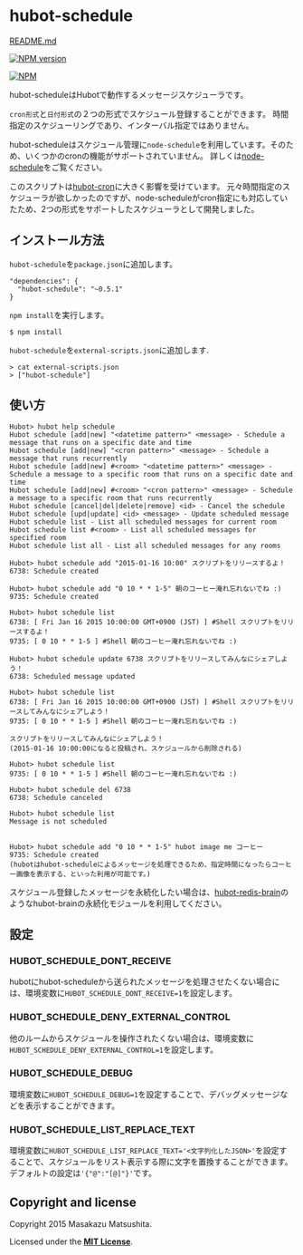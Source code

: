 # hubot-schedule

[README.md](README.md)

[![NPM version](https://badge.fury.io/js/hubot-schedule.png)](http://badge.fury.io/js/hubot-schedule)

[![NPM](https://nodei.co/npm/hubot-schedule.png?downloads=true)](https://nodei.co/npm/hubot-schedule/)

hubot-scheduleはHubotで動作するメッセージスケジューラです。

`cron形式`と`日付形式`の２つの形式でスケジュール登録することができます。
時間指定のスケジューリングであり、インターバル指定ではありません。

hubot-scheduleはスケジュール管理に`node-schedule`を利用しています。そのため、いくつかのcronの機能がサポートされていません。
詳しくは[node-schedule](https://github.com/mattpat/node-schedule)をご覧ください。

このスクリプトは[hubot-cron](https://github.com/miyagawa/hubot-cron)に大きく影響を受けています。
元々時間指定のスケジューラが欲しかったのですが、node-scheduleがcron指定にも対応していたため、2つの形式をサポートしたスケジューラとして開発しました。



## インストール方法

`hubot-schedule`を`package.json`に追加します。

```
"dependencies": {
  "hubot-schedule": "~0.5.1"
}
```

`npm install`を実行します。

```
$ npm install
```

`hubot-schedule`を`external-scripts.json`に追加します.

```
> cat external-scripts.json
> ["hubot-schedule"]
```


## 使い方

```
Hubot> hubot help schedule
Hubot schedule [add|new] "<datetime pattern>" <message> - Schedule a message that runs on a specific date and time
Hubot schedule [add|new] "<cron pattern>" <message> - Schedule a message that runs recurrently
Hubot schedule [add|new] #<room> "<datetime pattern>" <message> - Schedule a message to a specific room that runs on a specific date and time
Hubot schedule [add|new] #<room> "<cron pattern>" <message> - Schedule a message to a specific room that runs recurrently
Hubot schedule [cancel|del|delete|remove] <id> - Cancel the schedule
Hubot schedule [upd|update] <id> <message> - Update scheduled message
Hubot schedule list - List all scheduled messages for current room
Hubot schedule list #<room> - List all scheduled messages for specified room
Hubot schedule list all - List all scheduled messages for any rooms

Hubot> hubot schedule add "2015-01-16 10:00" スクリプトをリリースするよ！
6738: Schedule created

Hubot> hubot schedule add "0 10 * * 1-5" 朝のコーヒー淹れ忘れないでね :)
9735: Schedule created

Hubot> hubot schedule list
6738: [ Fri Jan 16 2015 10:00:00 GMT+0900 (JST) ] #Shell スクリプトをリリースするよ！
9735: [ 0 10 * * 1-5 ] #Shell 朝のコーヒー淹れ忘れないでね :)

Hubot> hubot schedule update 6738 スクリプトをリリースしてみんなにシェアしよう！
6738: Scheduled message updated

Hubot> hubot schedule list
6738: [ Fri Jan 16 2015 10:00:00 GMT+0900 (JST) ] #Shell スクリプトをリリースしてみんなにシェアしよう！
9735: [ 0 10 * * 1-5 ] #Shell 朝のコーヒー淹れ忘れないでね :)

スクリプトをリリースしてみんなにシェアしよう！
(2015-01-16 10:00:00になると投稿され、スケジュールから削除される)

Hubot> hubot schedule list
9735: [ 0 10 * * 1-5 ] #Shell 朝のコーヒー淹れ忘れないでね :)

Hubot> hubot schedule del 6738
6738: Schedule canceled

Hubot> hubot schedule list
Message is not scheduled


Hubot> hubot schedule add "0 10 * * 1-5" hubot image me コーヒー
9735: Schedule created
(hubotはhubot-scheduleによるメッセージを処理できるため、指定時間になったらコーヒー画像を表示する、といった利用が可能です。)
```

スケジュール登録したメッセージを永続化したい場合は、[hubot-redis-brain](https://github.com/hubot-scripts/hubot-redis-brain)のようなhubot-brainの永続化モジュールを利用してください。

## 設定

### HUBOT_SCHEDULE_DONT_RECEIVE

hubotにhubot-scheduleから送られたメッセージを処理させたくない場合には、環境変数に`HUBOT_SCHEDULE_DONT_RECEIVE=1`を設定します。

### HUBOT_SCHEDULE_DENY_EXTERNAL_CONTROL

他のルームからスケジュールを操作されたくない場合は、環境変数に`HUBOT_SCHEDULE_DENY_EXTERNAL_CONTROL=1`を設定します。

### HUBOT_SCHEDULE_DEBUG

環境変数に`HUBOT_SCHEDULE_DEBUG=1`を設定することで、デバッグメッセージなどを表示することができます。

### HUBOT_SCHEDULE_LIST_REPLACE_TEXT

環境変数に`HUBOT_SCHEDULE_LIST_REPLACE_TEXT='<文字列化したJSON>'`を設定することで、スケジュールをリスト表示する際に文字を置換することができます。デフォルトの設定は`'{"@":"[@]"}'`です。



## Copyright and license

Copyright 2015 Masakazu Matsushita.

Licensed under the **[MIT License](LICENSE)**.

